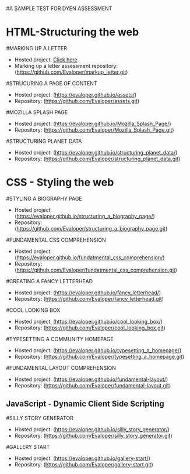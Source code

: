 #A SAMPLE TEST FOR DYEN ASSESSMENT

# HTML-Structuring the web

#MARKING UP A LETTER
- Hosted project: [Click here](https://evaloper.github.io/markup_letter/)
- Marking up a letter assessment repository: (https://github.com/Evaloper/markup_letter.git)

#STRUCURING A PAGE OF CONTENT
- Hosted project: (https://evaloper.github.io/assets/)
- Repository: (https://github.com/Evaloper/assets.git)

#MOZILLA SPLASH PAGE
- Hosted project: (https://evaloper.github.io/Mozilla_Splash_Page/)
- Repository: (https://github.com/Evaloper/Mozilla_Splash_Page.git)


#STRUCTURING PLANET DATA
- Hosted project: (https://evaloper.github.io/structuring_planet_data/)
- Repository: (https://github.com/Evaloper/structuring_planet_data.git)

# CSS - Styling the web

#STYLING A BIOGRAPHY PAGE
- Hosted project: (https://evaloper.github.io/structuring_a_biography_page/)
- Repository: (https://github.com/Evaloper/structuring_a_biography_page.git)

#FUNDAMENTAL CSS COMPREHENSION
- Hosted project: (https://evaloper.github.io/fundatmental_css_comprehension/)
- Repository: (https://github.com/Evaloper/fundatmental_css_comprehension.git)

#CREATING A FANCY LETTERHEAD
- Hosted project: (https://evaloper.github.io/fancy_letterhead/)
- Repository: (https://github.com/Evaloper/fancy_letterhead.git)

#COOL LOOKING BOX
- Hosted project: (https://evaloper.github.io/cool_looking_box/)
- Repository: (https://github.com/Evaloper/cool_looking_box.git)

#TYPESETTING A COMMUNITY HOMEPAGE
- Hosted project: (https://evaloper.github.io/typesetting_a_homepage/)
- Repository: (https://github.com/Evaloper/typesetting_a_homepage.git)

#FUNDAMENTAL LAYOUT COMPREHENSION
- Hosted project: (https://evaloper.github.io/fundamental-layout/)
- Repository: (https://github.com/Evaloper/fundamental-layout.git)

## JavaScript - Dynamic Client Side Scripting

#SILLY STORY GENERATOR
- Hosted project: (https://evaloper.github.io/silly_story_generator/)
- Repository: (https://github.com/Evaloper/silly_story_generator.git)


#GALLERY START
- Hosted project: (https://evaloper.github.io/gallery-start/)
- Repository: (https://github.com/Evaloper/gallery-start.git)
